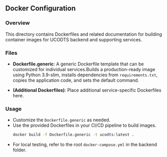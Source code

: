 ## Docker Configuration

### Overview
This directory contains Dockerfiles and related documentation for building container images for UCODTS backend and supporting services.

### Files
- **Dockerfile.generic**: A generic Dockerfile template that can be customized for individual services.Builds a production-ready image using Python 3.9-slim, installs dependencies from `requirements.txt`, copies the application code, and sets the default command.

- **(Additional Dockerfiles)**: Place additional service-specific Dockerfiles here.

### Usage
- Customize the `Dockerfile.generic` as needed.
- Use the provided Dockerfiles in your CI/CD pipeline to build images.
     ```bash
   docker build -f Dockerfile.generic -t ucodts:latest .
- For local testing, refer to the root `docker-compose.yml` in the backend folder.
